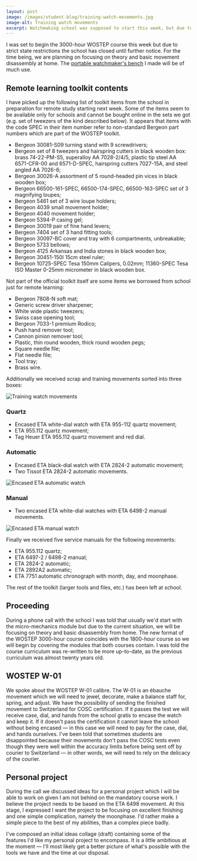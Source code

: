 ```yaml
---
layout: post
image: /images/student-blog/training-watch-movements.jpg
image-alt: Training watch movements
excerpt: Watchmaking school was supposed to start this week, but due to the national lockdown measures we have to begin remotely. Here I describe initial toolkit contents and ways of how we're likely to proceed.
---
```


I was set to begin the 3000-hour WOSTEP course this week but due to strict state restrictions the school has closed until further notice. For the time being, we are planning on focusing on theory and basic movement disassembly at home. The [portable watchmaker's bench](/student-blog/diy-portable-watchmakers-bench) I made will be of much use.

## Remote learning toolkit contents
I have picked up the following list of toolkit items from the school in preparation for remote study starting next week. Some of the items seem to be available only for schools and cannot be bought online in the sets we got (e.g. set of tweezers of the kind described below). It appears that items with the code SPEC in their item number refer to non-standard Bergeon part numbers which are part of the WOSTEP toolkit.

 - Bergeon 30081-S09 turning stand with 9 screwdrivers;
 - Bergeon set of 8 tweezers and hairspring cutters in black wooden box: brass 74-22-PM-S5, superalloy AA 7028-2/4/5, plastic tip steel AA 6571-CFR-00 and 6571-D-SPEC, hairspring cutters 7027-15A, and steel angled AA 7026-6;
 - Bergeon 30026-A assortment of 5 round-headed pin vices in black wooden box;
 - Bergeon 66500-161-SPEC, 66500-174-SPEC, 66500-163-SPEC set of 3 magnifying loupes;
 - Bergeon 5461 set of 3 wire loupe holders;
 - Bergeon 4039 small movement holder;
 - Bergeon 4040 movement holder;
 - Bergeon 5394-P casing gel;
 - Bergeon 30019 pair of fine hand levers;
 - Bergeon 7404 set of 3 hand fitting tools;
 - Bergeon 30097-BC cover and tray with 6 compartments, unbreakable;
 - Bergeon 5733 bellows;
 - Bergeon 4125 Arkansas and India stones in black wooden box;
 - Bergeon 30451-150I 15cm steel ruler;
 - Bergeon 10725-SPEC Tesa 150mm Calipers, 0.02mm; 11360-SPEC Tesa ISO Master 0-25mm micrometer in black wooden box.

Not part of the official toolkit itself are some items we borrowed from school just for remote learning:

 - Bergeon 7808-N soft mat;
 - Generic screw driver sharpener;
 - White wide plastic tweezers;
 - Swiss case opening tool;
 - Bergeon 7033-1 premium Rodico;
 - Push hand remover tool;
 - Cannon pinion remover tool;
 - Plastic, thin round wooden, thick round wooden pegs;
 - Square needle file;
 - Flat needle file;
 - Tool tray;
 - Brass wire.

Additionally we received scrap and training movements sorted into three boxes:

![Training watch movements](/images/student-blog/training-watch-movements.jpg)

### Quartz

 - Encased ETA white-dial watch with ETA 955-112 quartz movement;
 - ETA 955.112 quartz movement;
 - Tag Heuer ETA 955.112 quartz movement and red dial.

### Automatic

 - Encased ETA black-dial watch with ETA 2824-2 automatic movement;
 - Two Tissot ETA 2824-2 automatic movements.

![Encased ETA automatic watch](/images/student-blog/encased-eta-automatic.jpg)

### Manual

 - Two encased ETA white-dial watches with ETA 6498-2 manual movements.

![Encased ETA manual watch](/images/student-blog/encased-eta-manual.jpg)

Finally we received five service manuals for the following movements:

 - ETA 955.112 quartz;
 - ETA 6497-2 / 6498-2 manual;
 - ETA 2824-2 automatic;
 - ETA 2892A2 automatic;
 - ETA 7751 automatic chronograph with month, day, and moonphase.

The rest of the toolkit (larger tools and files, etc.) has been left at school.

## Proceeding
During a phone call with the school I was told that usually we'd start with the micro-mechanics module but due to the current situation, we will be focusing on theory and basic disassembly from home. The new format of the WOSTEP 3000-hour course coincides with the 1800-hour course so we will begin by covering the modules that both courses contain. I was told the course curriculum was re-written to be more up-to-date, as the previous curriculum was almost twenty years old.

## WOSTEP W-01
We spoke about the WOSTEP W-01 calibre. The W-01 is an ébauche movement which we will need to jewel, decorate, make a balance staff for, spring, and adjust. We have the possibility of sending the finished movement to Switzerland for COSC certification. If it passes the test we will receive case, dial, and hands from the school gratis to encase the watch and keep it. If it doesn't pass the certification it cannot leave the school without being encased — in this case we will need to pay for the case, dial, and hands ourselves. I've been told that sometimes students are disappointed because their movements don't pass the COSC tests even though they were well within the accuracy limits before being sent off by courier to Switzerland — in other words, we will need to rely on the delicacy of the courier.

## Personal project
During the call we discussed ideas for a personal project which I will be able to work on given I am not behind on the mandatory course work. I believe the project needs to be based on the ETA 6498 movement. At this stage, I expressed I want the project to be focusing on excellent finishing and one simple complication, namely the moonphase. I'd rather make a simple piece to the best of my abilities, than a complex piece badly.

I've composed an initial ideas collage (draft) containing some of the features I'd like my personal project to encompass. It is a little ambitious at the moment — I'll most likely get a better picture of what's possible with the tools we have and the time at our disposal.
